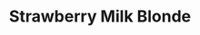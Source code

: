 ---
title: 'Strawberry Milk Blonde' # Name of beer
draft: false
summary: 'A blonde ale with lactose and strawberries from Fifers Orchards.' # Description displayed below title
favicon: 'images/favicon.ico'
label: # Location of label, if one is available
OG: 1.048 # Specific gravity for calculating %ABV
FG: 1.010 # Specific gravity for calculating %ABV
SRM: 'srm5' # As srm## use whole values
IBUS: '22'
kegged: true # True will display beer in the taplist
weight: 1 # Use this for the tap number
---